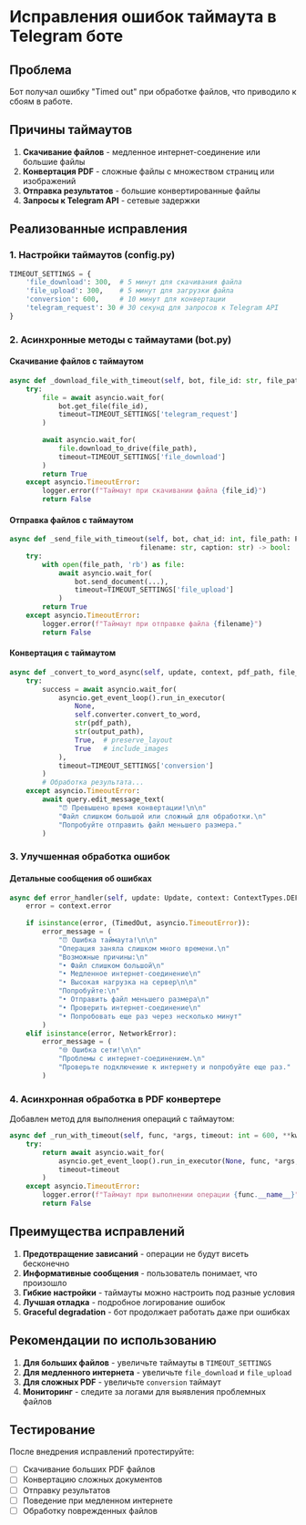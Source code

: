 # Исправления ошибок таймаута в Telegram боте

## Проблема
Бот получал ошибку "Timed out" при обработке файлов, что приводило к сбоям в работе.

## Причины таймаутов
1. **Скачивание файлов** - медленное интернет-соединение или большие файлы
2. **Конвертация PDF** - сложные файлы с множеством страниц или изображений
3. **Отправка результатов** - большие конвертированные файлы
4. **Запросы к Telegram API** - сетевые задержки

## Реализованные исправления

### 1. Настройки таймаутов (config.py)
```python
TIMEOUT_SETTINGS = {
    'file_download': 300,  # 5 минут для скачивания файла
    'file_upload': 300,    # 5 минут для загрузки файла
    'conversion': 600,     # 10 минут для конвертации
    'telegram_request': 30 # 30 секунд для запросов к Telegram API
}
```

### 2. Асинхронные методы с таймаутами (bot.py)

#### Скачивание файлов с таймаутом
```python
async def _download_file_with_timeout(self, bot, file_id: str, file_path: Path) -> bool:
    try:
        file = await asyncio.wait_for(
            bot.get_file(file_id),
            timeout=TIMEOUT_SETTINGS['telegram_request']
        )
        
        await asyncio.wait_for(
            file.download_to_drive(file_path),
            timeout=TIMEOUT_SETTINGS['file_download']
        )
        return True
    except asyncio.TimeoutError:
        logger.error(f"Таймаут при скачивании файла {file_id}")
        return False
```

#### Отправка файлов с таймаутом
```python
async def _send_file_with_timeout(self, bot, chat_id: int, file_path: Path, 
                                filename: str, caption: str) -> bool:
    try:
        with open(file_path, 'rb') as file:
            await asyncio.wait_for(
                bot.send_document(...),
                timeout=TIMEOUT_SETTINGS['file_upload']
            )
        return True
    except asyncio.TimeoutError:
        logger.error(f"Таймаут при отправке файла {filename}")
        return False
```

#### Конвертация с таймаутом
```python
async def _convert_to_word_async(self, update, context, pdf_path, file_info):
    try:
        success = await asyncio.wait_for(
            asyncio.get_event_loop().run_in_executor(
                None,
                self.converter.convert_to_word,
                str(pdf_path),
                str(output_path),
                True,  # preserve_layout
                True   # include_images
            ),
            timeout=TIMEOUT_SETTINGS['conversion']
        )
        # Обработка результата...
    except asyncio.TimeoutError:
        await query.edit_message_text(
            "⏰ Превышено время конвертации!\n\n"
            "Файл слишком большой или сложный для обработки.\n"
            "Попробуйте отправить файл меньшего размера."
        )
```

### 3. Улучшенная обработка ошибок

#### Детальные сообщения об ошибках
```python
async def error_handler(self, update: Update, context: ContextTypes.DEFAULT_TYPE):
    error = context.error
    
    if isinstance(error, (TimedOut, asyncio.TimeoutError)):
        error_message = (
            "⏰ Ошибка таймаута!\n\n"
            "Операция заняла слишком много времени.\n"
            "Возможные причины:\n"
            "• Файл слишком большой\n"
            "• Медленное интернет-соединение\n"
            "• Высокая нагрузка на сервер\n\n"
            "Попробуйте:\n"
            "• Отправить файл меньшего размера\n"
            "• Проверить интернет-соединение\n"
            "• Попробовать еще раз через несколько минут"
        )
    elif isinstance(error, NetworkError):
        error_message = (
            "🌐 Ошибка сети!\n\n"
            "Проблемы с интернет-соединением.\n"
            "Проверьте подключение к интернету и попробуйте еще раз."
        )
```

### 4. Асинхронная обработка в PDF конвертере

Добавлен метод для выполнения операций с таймаутом:
```python
async def _run_with_timeout(self, func, *args, timeout: int = 600, **kwargs):
    try:
        return await asyncio.wait_for(
            asyncio.get_event_loop().run_in_executor(None, func, *args, **kwargs),
            timeout=timeout
        )
    except asyncio.TimeoutError:
        logger.error(f"Таймаут при выполнении операции {func.__name__}")
        return False
```

## Преимущества исправлений

1. **Предотвращение зависаний** - операции не будут висеть бесконечно
2. **Информативные сообщения** - пользователь понимает, что произошло
3. **Гибкие настройки** - таймауты можно настроить под разные условия
4. **Лучшая отладка** - подробное логирование ошибок
5. **Graceful degradation** - бот продолжает работать даже при ошибках

## Рекомендации по использованию

1. **Для больших файлов** - увеличьте таймауты в `TIMEOUT_SETTINGS`
2. **Для медленного интернета** - увеличьте `file_download` и `file_upload`
3. **Для сложных PDF** - увеличьте `conversion` таймаут
4. **Мониторинг** - следите за логами для выявления проблемных файлов

## Тестирование

После внедрения исправлений протестируйте:
- [ ] Скачивание больших PDF файлов
- [ ] Конвертацию сложных документов
- [ ] Отправку результатов
- [ ] Поведение при медленном интернете
- [ ] Обработку поврежденных файлов
